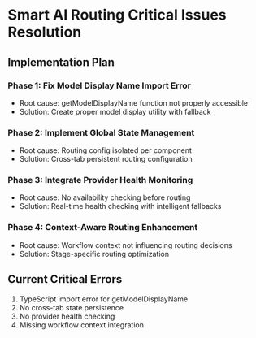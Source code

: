 # Smart AI Routing Critical Issues Resolution

## Implementation Plan

### Phase 1: Fix Model Display Name Import Error
- Root cause: getModelDisplayName function not properly accessible
- Solution: Create proper model display utility with fallback

### Phase 2: Implement Global State Management
- Root cause: Routing config isolated per component
- Solution: Cross-tab persistent routing configuration

### Phase 3: Integrate Provider Health Monitoring
- Root cause: No availability checking before routing
- Solution: Real-time health checking with intelligent fallbacks

### Phase 4: Context-Aware Routing Enhancement
- Root cause: Workflow context not influencing routing decisions
- Solution: Stage-specific routing optimization

## Current Critical Errors
1. TypeScript import error for getModelDisplayName
2. No cross-tab state persistence
3. No provider health checking
4. Missing workflow context integration